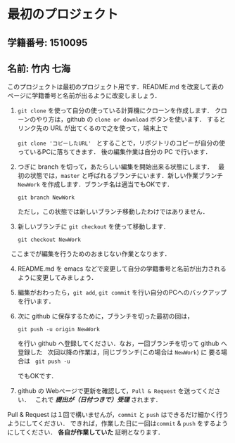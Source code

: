 # 最初のプロジェクト

## 学籍番号: 1510095
## 名前: 竹内 七海

このプロジェクトは最初のプロジェクト用です．README.md を改変して表のページに学籍番号と名前が出るように改変しましょう．
    
1.  ``git clone``  を使って自分の使っている計算機にクローンを作成します．
    クローンのやり方は，github の `clone or download` ボタンを使います．
    するとリンク先の URL が出てくるので之を使って，端末上で 
   
    ```git clone 'コピーしたURL'```
      
    とすることで，リポジトリのコピーが自分の使っているPCに落ちてきます．
    後の編集作業は自分の PC で行います．
   
2.  つぎに branch を切って，あたらしい編集を開始出来る状態にします．
    最初の状態では，``master`` と呼ばれるブランチにいます．新しい作業ブランチ ``NewWork`` を作成します．ブランチ名は適当でもOKです．
      
    ```git branch NewWork```
    
    ただし，この状態では新しいブランチ移動したわけではありません．
   
3.  新しいブランチに ``git checkout`` を使って移動します．
    
    ```git checkout NewWork```
    
    ここまでが編集を行うためのおまじない作業となります．
   
4.  README.md を emacs などで変更して自分の学籍番号と名前が出力されるように変更してみましょう．

5.  編集がおわったら，``git add``, ``git commit`` を行い自分のPCへのバックアップを行います．

6.  次に github に保存するために，ブランチを切った最初の回は，
     
    ```git push -u origin NewWork ```
    
    を行い github へ登録してください．なお，一回ブランチを切って github へ登録した
    次回以降の作業は，同じブランチ(この場合は `NewWork`) に 要る場合は
     
    ```git push -u ```
       
    でもOKです．
   
7.  github の Webページで更新を確認して，``Pull & Request`` を送ってください．
    これで ***提出が（日付つきで）受理*** されます．

Pull & Request は１回で構いませんが，``commit`` と ``push`` はできるだけ細かく行うようにしてください．
できれば，作業した日に一回は``commit`` & ``push`` をするようにしてください．
**各自が作業していた** 証明となります．
